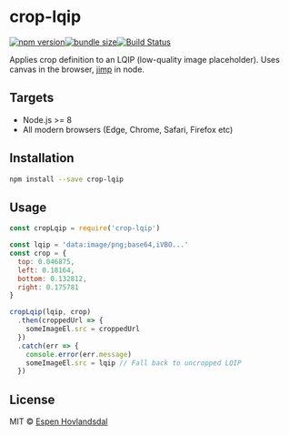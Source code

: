 # crop-lqip

[![npm version](https://img.shields.io/npm/v/crop-lqip.svg?style=flat-square)](https://www.npmjs.com/package/crop-lqip)[![bundle size](https://img.shields.io/bundlephobia/minzip/crop-lqip.svg?style=flat-square)](https://bundlephobia.com/result?p=crop-lqip)[![Build Status](https://img.shields.io/travis/rexxars/crop-lqip/master.svg?style=flat-square)](https://travis-ci.org/rexxars/crop-lqip)

Applies crop definition to an LQIP (low-quality image placeholder). Uses canvas in the browser, [jimp](https://www.npmjs.com/package/jimp) in node.

## Targets

- Node.js >= 8
- All modern browsers (Edge, Chrome, Safari, Firefox etc)

## Installation

```bash
npm install --save crop-lqip
```

## Usage

```js
const cropLqip = require('crop-lqip')

const lqip = 'data:image/png;base64,iVBO...'
const crop = {
  top: 0.046875,
  left: 0.18164,
  bottom: 0.132812,
  right: 0.175781
}

cropLqip(lqip, crop)
  .then(croppedUrl => {
    someImageEl.src = croppedUrl
  })
  .catch(err => {
    console.error(err.message)
    someImageEl.src = lqip // Fall back to uncropped LQIP
  })
```

## License

MIT © [Espen Hovlandsdal](https://espen.codes/)
